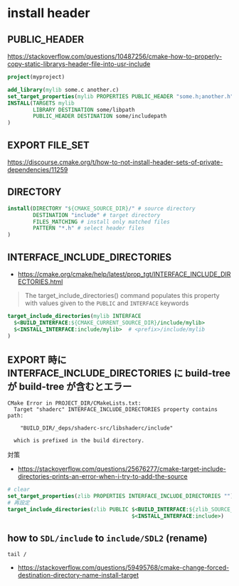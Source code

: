 # install header

## PUBLIC_HEADER

https://stackoverflow.com/questions/10487256/cmake-how-to-properly-copy-static-librarys-header-file-into-usr-include

```cmake
project(myproject)

add_library(mylib some.c another.c)
set_target_properties(mylib PROPERTIES PUBLIC_HEADER "some.h;another.h")
INSTALL(TARGETS mylib
        LIBRARY DESTINATION some/libpath
        PUBLIC_HEADER DESTINATION some/includepath
)
```

## EXPORT FILE_SET

https://discourse.cmake.org/t/how-to-not-install-header-sets-of-private-dependencies/11259

## DIRECTORY

```cmake
install(DIRECTORY "${CMAKE_SOURCE_DIR}/" # source directory
        DESTINATION "include" # target directory
        FILES_MATCHING # install only matched files
        PATTERN "*.h" # select header files
)
```

## INTERFACE_INCLUDE_DIRECTORIES

- https://cmake.org/cmake/help/latest/prop_tgt/INTERFACE_INCLUDE_DIRECTORIES.html

> The target_include_directories() command populates this property with values given to the `PUBLIC` and `INTERFACE` keywords

```cmake title="build と install で分ける"
target_include_directories(mylib INTERFACE
  $<BUILD_INTERFACE:${CMAKE_CURRENT_SOURCE_DIR}/include/mylib>
  $<INSTALL_INTERFACE:include/mylib>  # <prefix>/include/mylib
)
```

## EXPORT 時に INTERFACE_INCLUDE_DIRECTORIES に build-tree が build-tree が含むとエラー

```error title="CMake Error: INTERFACE_INCLUDE_DIRECTORIES"
CMake Error in PROJECT_DIR/CMakeLists.txt:
  Target "shaderc" INTERFACE_INCLUDE_DIRECTORIES property contains path:

    "BUILD_DIR/_deps/shaderc-src/libshaderc/include"

  which is prefixed in the build directory.
```

対策

- https://stackoverflow.com/questions/25676277/cmake-target-include-directories-prints-an-error-when-i-try-to-add-the-source

```cmake
# clear
set_target_properties(zlib PROPERTIES INTERFACE_INCLUDE_DIRECTORIES "")
# 再設定
target_include_directories(zlib PUBLIC $<BUILD_INTERFACE:${zlib_SOURCE_DIR}>
                                       $<INSTALL_INTERFACE:include>)
```

## how to `SDL/include` to `include/SDL2` (rename)

`tail / `

- https://stackoverflow.com/questions/59495768/cmake-change-forced-destination-directory-name-install-target
